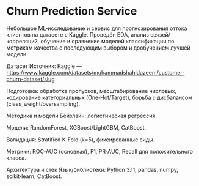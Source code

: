# Churn Prediction Service
Небольшое ML‑исследование и сервис для прогнозирования оттока клиентов на датасете с Kaggle. Проведён EDA, анализ связей/корреляций, обучение и сравнение моделей классификации по метрикам качества с последующим выбором и дообучением лучшей модели.


Датасет
Источник: Kaggle — <https://www.kaggle.com/datasets/muhammadshahidazeem/customer-churn-dataset/slug>


Подготовка: обработка пропусков, масштабирование числовых, кодирование категориальных (One‑Hot/Target), борьба с дисбалансом (class_weight/oversampling).

Методика и модели
Бейзлайн: логистическая регрессия.

Модели: RandomForest, XGBoost/LightGBM, CatBoost.

Валидация: Stratified K‑Fold (k=5), фиксированные сиды.


Метрики: ROC‑AUC (основная), F1, PR‑AUC, Recall для положительного класса.

Архитектура и стек
Язык/библиотеки: Python 3.11, pandas, numpy, scikit‑learn, CatBoost.
